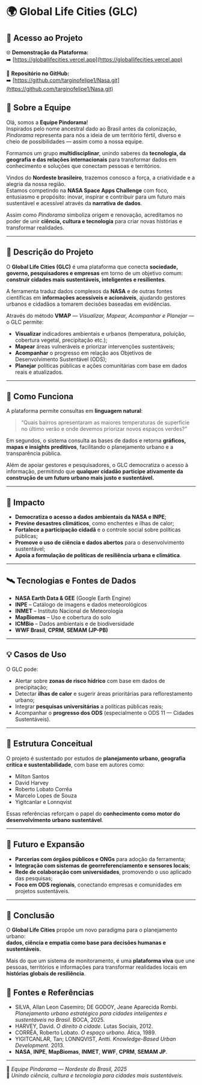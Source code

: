 # 🌍 Global Life Cities (GLC)

## 🔗 Acesso ao Projeto

🌐 **Demonstração da Plataforma:**  
➡️ [https://globallifecities.vercel.app](https://globallifecities.vercel.app)

📘 **Repositório no GitHub:**  
➡️ [https://github.com/targinofelipe1/Nasa.git](https://github.com/targinofelipe1/Nasa.git)

## 👥 Sobre a Equipe

Olá, somos a **Equipe Pindorama**!  
Inspirados pelo nome ancestral dado ao Brasil antes da colonização, *Pindorama* representa para nós a ideia de um território fértil, diverso e cheio de possibilidades — assim como a nossa equipe.  

Formamos um grupo **multidisciplinar**, unindo saberes da **tecnologia, da geografia e das relações internacionais** para transformar dados em conhecimento e soluções que conectam pessoas e territórios.  

Vindos do **Nordeste brasileiro**, trazemos conosco a força, a criatividade e a alegria da nossa região.  
Estamos competindo na **NASA Space Apps Challenge** com foco, entusiasmo e propósito: inovar, inspirar e contribuir para um futuro mais sustentável e acessível através da **narrativa de dados**.  

Assim como *Pindorama* simboliza origem e renovação, acreditamos no poder de unir **ciência, cultura e tecnologia** para criar novas histórias e transformar realidades.

---

## 🌆 Descrição do Projeto

O **Global Life Cities (GLC)** é uma plataforma que conecta **sociedade, governo, pesquisadores e empresas** em torno de um objetivo comum: **construir cidades mais sustentáveis, inteligentes e resilientes**.  

A ferramenta traduz dados complexos da **NASA** e de outras fontes científicas em **informações acessíveis e acionáveis**, ajudando gestores urbanos e cidadãos a tomarem decisões baseadas em evidências.

Através do método **VMAP** — *Visualizar, Mapear, Acompanhar e Planejar* — o GLC permite:
- **Visualizar** indicadores ambientais e urbanos (temperatura, poluição, cobertura vegetal, precipitação etc.);
- **Mapear** áreas vulneráveis e priorizar intervenções sustentáveis;
- **Acompanhar** o progresso em relação aos Objetivos de Desenvolvimento Sustentável (ODS);
- **Planejar** políticas públicas e ações comunitárias com base em dados reais e atualizados.

---

## 🧠 Como Funciona

A plataforma permite consultas em **linguagem natural**:
> “Quais bairros apresentaram as maiores temperaturas de superfície no último verão e onde devemos priorizar novos espaços verdes?”

Em segundos, o sistema consulta as bases de dados e retorna **gráficos, mapas e insights preditivos**, facilitando o planejamento urbano e a transparência pública.  

Além de apoiar gestores e pesquisadores, o GLC democratiza o acesso à informação, permitindo que **qualquer cidadão participe ativamente da construção de um futuro urbano mais justo e sustentável.**

---

## 🌱 Impacto

- **Democratiza o acesso a dados ambientais da NASA e INPE**;  
- **Previne desastres climáticos**, como enchentes e ilhas de calor;  
- **Fortalece a participação cidadã** e o controle social sobre políticas públicas;  
- **Promove o uso de ciência e dados abertos** para o desenvolvimento sustentável;  
- **Apoia a formulação de políticas de resiliência urbana e climática**.  

---

## 🛰️ Tecnologias e Fontes de Dados

- **NASA Earth Data & GEE** (Google Earth Engine)  
- **INPE** – Catálogo de imagens e dados meteorológicos  
- **INMET** – Instituto Nacional de Meteorologia  
- **MapBiomas** – Uso e cobertura do solo  
- **ICMBio** – Dados ambientais e de biodiversidade  
- **WWF Brasil**, **CPRM**, **SEMAM (JP-PB)**  

---

## 💡 Casos de Uso

O GLC pode:
- Alertar sobre **zonas de risco hídrico** com base em dados de precipitação;  
- Detectar **ilhas de calor** e sugerir áreas prioritárias para reflorestamento urbano;  
- Integrar **pesquisas universitárias** a políticas públicas reais;  
- Acompanhar o **progresso dos ODS** (especialmente o ODS 11 — Cidades Sustentáveis).

---

## 🧩 Estrutura Conceitual

O projeto é sustentado por estudos de **planejamento urbano, geografia crítica e sustentabilidade**, com base em autores como:
- Milton Santos  
- David Harvey  
- Roberto Lobato Corrêa  
- Marcelo Lopes de Souza  
- Yigitcanlar e Lonnqvist  

Essas referências reforçam o papel do **conhecimento como motor do desenvolvimento urbano sustentável**.

---

## 🧭 Futuro e Expansão

- **Parcerias com órgãos públicos e ONGs** para adoção da ferramenta;  
- **Integração com sistemas de georreferenciamento e sensores locais**;  
- **Rede de colaboração com universidades**, promovendo o uso aplicado das pesquisas;  
- **Foco em ODS regionais**, conectando empresas e comunidades em projetos sustentáveis.

---

## 🚀 Conclusão

O **Global Life Cities** propõe um novo paradigma para o planejamento urbano:  
**dados, ciência e empatia como base para decisões humanas e sustentáveis.**

Mais do que um sistema de monitoramento, é uma **plataforma viva** que une pessoas, territórios e informações para transformar realidades locais em **histórias globais de resiliência**.


## 🧾 Fontes e Referências

- SILVA, Allan Leon Casemiro; DE GODOY, Jeane Aparecida Rombi. *Planejamento urbano estratégico para cidades inteligentes e sustentáveis no Brasil.* BOCA, 2025.  
- HARVEY, David. *O direito à cidade.* Lutas Sociais, 2012.  
- CORRÊA, Roberto Lobato. *O espaço urbano.* Ática, 1989.  
- YIGITCANLAR, Tan; LONNQVIST, Antti. *Knowledge-Based Urban Development.* 2013.  
- **NASA**, **INPE**, **MapBiomas**, **INMET**, **WWF**, **CPRM**, **SEMAM JP**.

---

📍 *Equipe Pindorama — Nordeste do Brasil, 2025*  
🌱 *Unindo ciência, cultura e tecnologia para cidades mais sustentáveis.*
